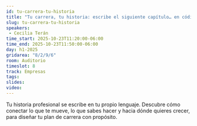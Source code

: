 ```yaml
---
id: tu-carrera-tu-historia
title: "Tu carrera, tu historia: escribe el siguiente capítulo… en código propio"
slug: tu-carrera-tu-historia
speakers:
 - Cecilia Terán
time_start: 2025-10-23T11:20:00-06:00
time_end: 2025-10-23T11:50:00-06:00
day: h1-2025
gridarea: "8/2/9/6"
room: Auditorio
timeslot: 8
track: Empresas
tags:
slides: 
video: 
---
```


Tu historia profesional se escribe en tu propio lenguaje. Descubre cómo conectar lo que te mueve, lo que sabes hacer y hacia dónde quieres crecer, para diseñar tu plan de carrera con propósito.